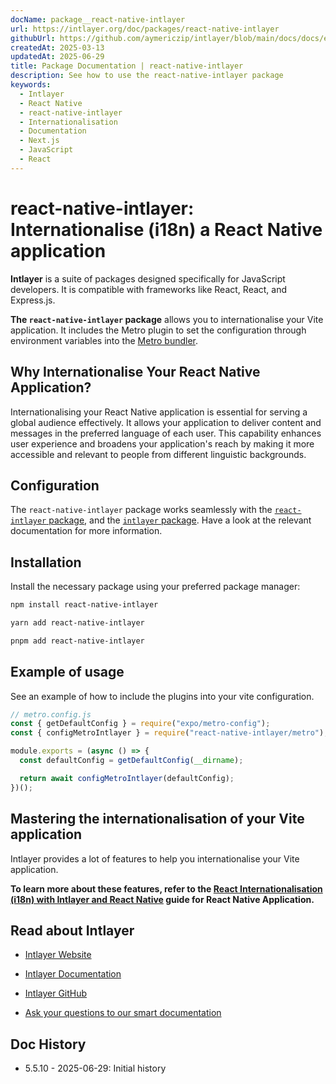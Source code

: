 ```yaml
---
docName: package__react-native-intlayer
url: https://intlayer.org/doc/packages/react-native-intlayer
githubUrl: https://github.com/aymericzip/intlayer/blob/main/docs/docs/en-GB/packages/react-native-intlayer/index.md
createdAt: 2025-03-13
updatedAt: 2025-06-29
title: Package Documentation | react-native-intlayer
description: See how to use the react-native-intlayer package
keywords:
  - Intlayer
  - React Native
  - react-native-intlayer
  - Internationalisation
  - Documentation
  - Next.js
  - JavaScript
  - React
---
```


# react-native-intlayer: Internationalise (i18n) a React Native application

**Intlayer** is a suite of packages designed specifically for JavaScript developers. It is compatible with frameworks like React, React, and Express.js.

**The `react-native-intlayer` package** allows you to internationalise your Vite application. It includes the Metro plugin to set the configuration through environment variables into the [Metro bundler](https://docs.expo.dev/guides/customizing-metro/).

## Why Internationalise Your React Native Application?

Internationalising your React Native application is essential for serving a global audience effectively. It allows your application to deliver content and messages in the preferred language of each user. This capability enhances user experience and broadens your application's reach by making it more accessible and relevant to people from different linguistic backgrounds.

## Configuration

The `react-native-intlayer` package works seamlessly with the [`react-intlayer` package](https://github.com/aymericzip/intlayer/blob/main/docs/docs/en-GB/packages/react-intlayer/index.md), and the [`intlayer` package](https://github.com/aymericzip/intlayer/blob/main/docs/docs/en-GB/packages/intlayer/index.md). Have a look at the relevant documentation for more information.

## Installation

Install the necessary package using your preferred package manager:

```bash packageManager="npm"
npm install react-native-intlayer
```

```bash packageManager="yarn"
yarn add react-native-intlayer
```

```bash packageManager="pnpm"
pnpm add react-native-intlayer
```

## Example of usage

See an example of how to include the plugins into your vite configuration.

```js
// metro.config.js
const { getDefaultConfig } = require("expo/metro-config");
const { configMetroIntlayer } = require("react-native-intlayer/metro");

module.exports = (async () => {
  const defaultConfig = getDefaultConfig(__dirname);

  return await configMetroIntlayer(defaultConfig);
})();
```

## Mastering the internationalisation of your Vite application

Intlayer provides a lot of features to help you internationalise your Vite application.

**To learn more about these features, refer to the [React Internationalisation (i18n) with Intlayer and React Native](https://github.com/aymericzip/intlayer/blob/main/docs/docs/en-GB/intlayer_with_react_native+expo.md) guide for React Native Application.**

## Read about Intlayer

- [Intlayer Website](https://intlayer.org)
- [Intlayer Documentation](https://intlayer.org/doc)
- [Intlayer GitHub](https://github.com/aymericzip/intlayer)

- [Ask your questions to our smart documentation](https://intlayer.org/docchat)

## Doc History

- 5.5.10 - 2025-06-29: Initial history
